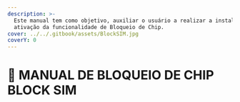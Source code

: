 ```yaml
---
description: >-
  Este manual tem como objetivo, auxiliar o usuário a realizar a instalação e
  ativação da funcionalidade de Bloqueio de Chip.
cover: ../../.gitbook/assets/BlockSIM.jpg
coverY: 0
---
```


# 🚫 MANUAL DE BLOQUEIO DE CHIP BLOCK SIM

